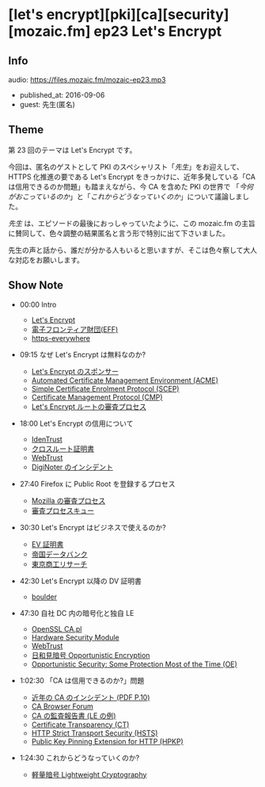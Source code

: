 # [let's encrypt][pki][ca][security][mozaic.fm] ep23 Let's Encrypt

## Info

audio: https://files.mozaic.fm/mozaic-ep23.mp3

- published_at: 2016-09-06
- guest: 先生(匿名)


## Theme

第 23 回のテーマは Let's Encrypt です。

今回は、匿名のゲストとして PKI のスペシャリスト「*先生*」をお迎えして、 HTTPS 化推進の要である Let's Encrypt をきっかけに、近年多発している「CA は信用できるのか問題」も踏まえながら、今 CA を含めた PKI の世界で 「*今何がおこっているのか*」と「*これからどうなっていくのか*」について議論しました。

*先生* は、エピソードの最後におっしゃっていたように、この mozaic.fm の主旨に賛同して、色々調整の結果匿名と言う形で特別に出て下さいました。

先生の声と話から、誰だが分かる人もいると思いますが、そこは色々察して大人な対応をお願いします。


## Show Note

- 00:00 Intro
  - [Let's Encrypt](https://letsencrypt.org/)
  - [電子フロンティア財団(EFF)](https://www.eff.org/)
  - [https-everywhere](https://www.eff.org/https-everywhere)

- 09:15 なぜ Let's Encrypt は無料なのか?
  - [Let's Encrypt のスポンサー](https://letsencrypt.org/sponsors/)
  - [Automated Certificate Management Environment (ACME)](https://github.com/letsencrypt/acme-spec)
  - [Simple Certificate Enrolment Protocol (SCEP)](https://www.ietf.org/id/draft-gutmann-scep.txt)
  - [Certificate Management Protocol (CMP)](https://tools.ietf.org/html/rfc4210)
  - [Let's Encrypt ルートの審査プロセス](https://bugzilla.mozilla.org/show_bug.cgi?id=1204656)

- 18:00 Let's Encrypt の信用について
  - [IdenTrust](https://www.identrust.com/)
  - [クロスルート証明書](https://jp.globalsign.com/support/faq/431.html)
  - [WebTrust](http://www.webtrust.org/)
  - [DigiNoter のインシデント](https://ja.wikipedia.org/wiki/2011%E5%B9%B4%E3%83%87%E3%82%B8%E3%83%8E%E3%82%BF%E3%83%BC%E4%BA%8B%E4%BB%B6)

- 27:40 Firefox に Public Root を登録するプロセス
  - [Mozilla の審査プロセス](https://wiki.mozilla.org/CA:How_to_apply)
  - [審査プロセスキュー](https://wiki.mozilla.org/CA:Schedule#Queue_for_Public_Discussion)

- 30:30 Let's Encrypt はビジネスで使えるのか?
  - [EV 証明書](https://ja.wikipedia.org/wiki/Extended_Validation_%E8%A8%BC%E6%98%8E%E6%9B%B8)
  - [帝国データバンク](http://www.tdb.co.jp/index.html)
  - [東京商工リサーチ](http://www.tsr-net.co.jp/)

- 42:30 Let's Encrypt 以降の DV 証明書
  - [boulder](https://github.com/letsencrypt/boulder)

- 47:30 自社 DC 内の暗号化と独自 LE
  - [OpenSSL CA.pl](https://www.openssl.org/docs/manmaster/apps/CA.pl.html)
  - [Hardware Security Module](https://en.wikipedia.org/wiki/Hardware_security_module)
  - [WebTrust](http://www.webtrust.org/)
  - [日和見暗号 Opportunistic Encryption](https://ja.wikipedia.org/wiki/%E6%97%A5%E5%92%8C%E8%A6%8B%E6%9A%97%E5%8F%B7%E5%8C%96)
  - [Opportunistic Security: Some Protection Most of the Time (OE)](https://tools.ietf.org/html/rfc7435)

- 1:02:30 「CA は信用できるのか?」問題
  - [近年の CA のインシデント (PDF P.10)](http://www.jnsa.org/seminar/pki-day/2015/data/2-1_urushima.pdf)
  - [CA Browser Forum](https://cabforum.org/)
  - [CA の監査報告書 (LE の例)](https://cert.webtrust.org/SealFile?seal=1987&file=pdf)
  - [Certificate Transparency (CT)](https://www.certificate-transparency.org/)
  - [HTTP Strict Transport Security (HSTS)](https://tools.ietf.org/html/rfc6797)
  - [Public Key Pinning Extension for HTTP (HPKP)](https://tools.ietf.org/html/rfc7469)

- 1:24:30 これからどうなっていくのか?
  - [軽量暗号 Lightweight Cryptography](http://www.cryptrec.go.jp/symposium/20150320_cryptrec-lw.pdf)
